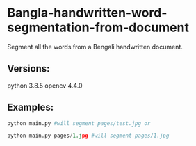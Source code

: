 # Bangla-handwritten-word-segmentation-from-document
Segment all the words from a Bengali handwritten document.

## Versions:
python 3.8.5
opencv 4.4.0

## Examples:
```python
python main.py #will segment pages/test.jpg or
```
```python
python main.py pages/1.jpg #will segment pages/1.jpg
```